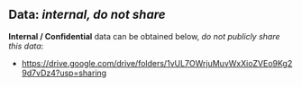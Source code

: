 ## Data: *internal, do not share*
**Internal / Confidential** data can be obtained below, *do not publicly share this data*:
* https://drive.google.com/drive/folders/1vUL7OWrjuMuvWxXioZVEo9Kg29d7vDz4?usp=sharing
